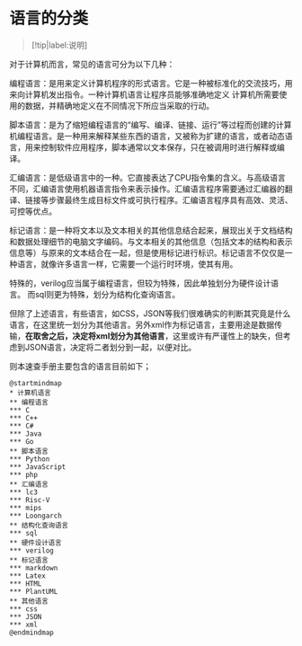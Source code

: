 # 语言的分类
>[!tip|label:说明]

对于计算机而言，常见的语言可分为以下几种：

编程语言：是用来定义计算机程序的形式语言。它是一种被标准化的交流技巧，用来向计算机发出指令。一种计算机语言让程序员能够准确地定义
计算机所需要使用的数据，并精确地定义在不同情况下所应当采取的行动。

脚本语言：是为了缩短编程语言的“编写、编译、链接、运行”等过程而创建的计算机编程语言。是一种用来解释某些东西的语言，又被称为扩建的语言，或者动态语言，用来控制软件应用程序，脚本通常以文本保存，只在被调用时进行解释或编译。

汇编语言：是低级语言中的一种。它直接表达了CPU指令集的含义。与高级语言不同，汇编语言使用机器语言指令来表示操作。汇编语言程序需要通过汇编器的翻译、链接等步骤最终生成目标文件或可执行程序。汇编语言程序具有高效、灵活、可控等优点。

标记语言：是一种将文本以及文本相关的其他信息结合起来，展现出关于文档结构和数据处理细节的电脑文字编码。与文本相关的其他信息（包括文本的结构和表示信息等）与原来的文本结合在一起，但是使用标记进行标识。标记语言不仅仅是一种语言，就像许多语言一样，它需要一个运行时环境，使其有用。

特殊的，verilog应当属于编程语言，但较为特殊，因此单独划分为硬件设计语言。
而sql则更为特殊，划分为结构化查询语言。

但除了上述语言，有些语言，如CSS，JSON等我们很难确实的判断其究竟是什么语言，在这里统一划分为其他语言。另外xml作为标记语言，主要用途是数据传输，**在取舍之后，决定将xml划分为其他语言**，这里或许有严谨性上的缺失，但考虑到JSON语言，决定将二者划分到一起，以便对比。

则本速查手册主要包含的语言目前如下；

```plantuml
@startmindmap
* 计算机语言
** 编程语言
*** C
*** C++
*** C#
*** Java
*** Go
** 脚本语言
*** Python
*** JavaScript
*** php
** 汇编语言
*** lc3
*** Risc-V
*** mips
*** Loongarch
** 结构化查询语言
*** sql
** 硬件设计语言
*** verilog
** 标记语言
*** markdown
*** Latex
*** HTML
*** PlantUML
** 其他语言
*** css
*** JSON
*** xml
@endmindmap
```